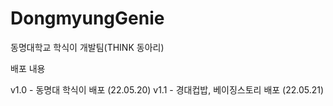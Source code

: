 # DongmyungGenie
동명대학교 학식이 개발팀(THINK 동아리)

배포 내용

v1.0 - 동명대 학식이 배포 (22.05.20)
v1.1 - 경대컵밥, 베이징스토리 배포 (22.05.21)
